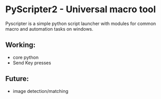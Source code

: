 PyScripter2 - Universal macro tool
===================================

Pyscripter is a simple python script launcher with modules for common macro and automation tasks on windows.

## Working:
- core python
- Send Key presses

## Future:
- image detection/matching